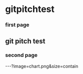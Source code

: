 # gitpitchtest

### first page

git pitch test
---

### second page

---?image=chart.png&size=contain
